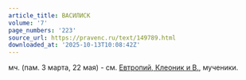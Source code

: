 ```yaml
---
article_title: ВАСИЛИСК
volume: '7'
page_numbers: '223'
source_url: https://pravenc.ru/text/149789.html
downloaded_at: '2025-10-13T10:08:42Z'
---
```


мч. (пам. 3 марта, 22 мая) - см. [Евтропий, Клеоник и В.](<https://pravenc.ru/text/Евтропий  Клеоник и В .html>), мученики.
